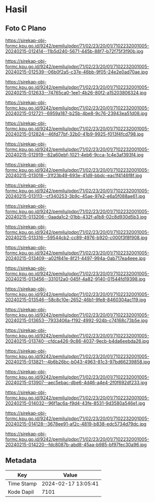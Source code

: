 # Hasil

## Foto C Plano

https://sirekap-obj-formc.kpu.go.id/9242/pemilu/pdpr/71/02/23/20/01/7102232001005-20240215-012414--11b5d240-5671-445b-88f7-b72f75f3f90b.jpg

https://sirekap-obj-formc.kpu.go.id/9242/pemilu/pdpr/71/02/23/20/01/7102232001005-20240215-012539--06b0f2a5-c37e-46bb-9f05-24e2e0ad70ae.jpg

https://sirekap-obj-formc.kpu.go.id/9242/pemilu/pdpr/71/02/23/20/01/7102232001005-20240215-012633--74765ca0-1ee1-4b26-80f2-a15203806324.jpg

https://sirekap-obj-formc.kpu.go.id/9242/pemilu/pdpr/71/02/23/20/01/7102232001005-20240215-012721--6959a187-b25b-4be8-9c76-23943ea51d08.jpg

https://sirekap-obj-formc.kpu.go.id/9242/pemilu/pdpr/71/02/23/20/01/7102232001005-20240215-012824--46fd77bf-32b0-41b9-9925-f013f4fcd798.jpg

https://sirekap-obj-formc.kpu.go.id/9242/pemilu/pdpr/71/02/23/20/01/7102232001005-20240215-012919--82a60ebf-1021-4eb6-9cca-1c4e3af393f4.jpg

https://sirekap-obj-formc.kpu.go.id/9242/pemilu/pdpr/71/02/23/20/01/7102232001005-20240215-013018--31f23b49-693e-41d9-bbdc-eac1f4146f8f.jpg

https://sirekap-obj-formc.kpu.go.id/9242/pemilu/pdpr/71/02/23/20/01/7102232001005-20240215-013113--cf340253-3b9c-45ae-97e2-e6a5f088ae61.jpg

https://sirekap-obj-formc.kpu.go.id/9242/pemilu/pdpr/71/02/23/20/01/7102232001005-20240215-013206--0aada1c2-01bb-432f-a1b8-02c8d930d5b3.jpg

https://sirekap-obj-formc.kpu.go.id/9242/pemilu/pdpr/71/02/23/20/01/7102232001005-20240215-013316--59544cb2-cc89-4976-b920-c000f3f8f908.jpg

https://sirekap-obj-formc.kpu.go.id/9242/pemilu/pdpr/71/02/23/20/01/7102232001005-20240215-013409--a02f841e-8f21-4497-994a-0ab717ea4eee.jpg

https://sirekap-obj-formc.kpu.go.id/9242/pemilu/pdpr/71/02/23/20/01/7102232001005-20240215-013456--331012a0-045f-4a82-9140-01544fd19398.jpg

https://sirekap-obj-formc.kpu.go.id/9242/pemilu/pdpr/71/02/23/20/01/7102232001005-20240215-013546--58c8c10e-2652-46b1-9fe8-8460304ac119.jpg

https://sirekap-obj-formc.kpu.go.id/9242/pemilu/pdpr/71/02/23/20/01/7102232001005-20240215-013653--7933406a-f192-4992-924b-c74168c73b5e.jpg

https://sirekap-obj-formc.kpu.go.id/9242/pemilu/pdpr/71/02/23/20/01/7102232001005-20240215-013740--cfdca426-9c86-4037-9ecb-b4da6eebda26.jpg

https://sirekap-obj-formc.kpu.go.id/9242/pemilu/pdpr/71/02/23/20/01/7102232001005-20240215-013821--4b6b26bc-b043-4963-81c3-97bd66239858.jpg

https://sirekap-obj-formc.kpu.go.id/9242/pemilu/pdpr/71/02/23/20/01/7102232001005-20240215-013907--aec5ebac-dbe6-4d46-a4e4-2f0f692df233.jpg

https://sirekap-obj-formc.kpu.go.id/9242/pemilu/pdpr/71/02/23/20/01/7102232001005-20240215-014032--96f1ac6a-f9d4-43fe-8531-9d3580a546e1.jpg

https://sirekap-obj-formc.kpu.go.id/9242/pemilu/pdpr/71/02/23/20/01/7102232001005-20240215-014128--3678ee91-af2c-4819-b838-edc5734d79dc.jpg

https://sirekap-obj-formc.kpu.go.id/9242/pemilu/pdpr/71/02/23/20/01/7102232001005-20240215-014220--fdc8087b-abd8-45aa-b985-bf97fec30a96.jpg


## Metadata

| Key        | Value               |
| ---------- | ------------------- |
| Time Stamp | 2024-02-17 13:05:41 |
| Kode Dapil | 7101                |



